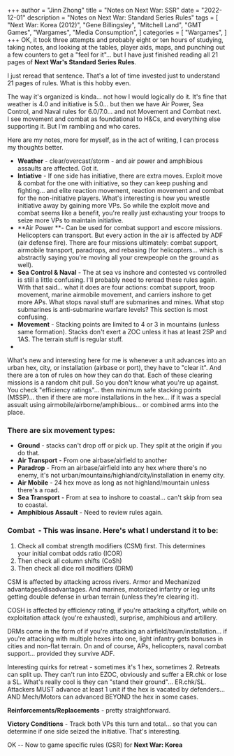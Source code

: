 +++
author = "Jinn Zhong"
title = "Notes on Next War: SSR"
date = "2022-12-01"
description = "Notes on Next War: Standard Series Rules"
tags = [
    "Next War: Korea (2012)",
    "Gene Billingsley", 
    "Mitchell Land",
    "GMT Games",
    "Wargames",
    "Media Consumption",
]
categories = [
    "Wargames",
]
+++
OK, it took three attempts and probably eight or ten hours of studying, taking notes, and looking at the tables, player aids, maps, and punching out a few counters to get a "feel for it"... but I have just finished reading all 21 pages of **Next War's Standard Series Rules**.

I just reread that sentence. That's a lot of time invested just to understand 21 pages of rules. What is this hobby even.

The way it's organized is kinda... not how I would logically do it. It's fine that weather is 4.0 and initiative is 5.0... but then we have Air Power, Sea Control, and Naval rules for 6.0/7.0... and not Movement and Combat next. I see movement and combat as foundational to H&Cs, and everything else supporting it. But I'm rambling and who cares.

Here are my notes, more for myself, as in the act of writing, I can process my thoughts better.

* **Weather** - clear/overcast/storm - and air power and amphibious assaults are affected. Got it.
* **Intiative** - If one side has initiative, there are extra moves. Exploit move & combat for the one with initiative, so they can keep pushing and fighting... and elite reaction movement, reaction movement and combat for the non-initiative players. What's interesting is how you wrestle initiative away by gaining more VPs. So while the exploit move and combat seems like a benefit, you're really just exhausting your troops to seize more VPs to maintain initiative.
* **Air Power **- Can be used for combat support and escore missions. Helicopters can transport. But every action in the air is affected by ADF (air defense fire). There are four missions ultimately: combat support, airmobile transport, paradrops, and rebasing (for helicopters... which is abstractly saying you're moving all your crewpeople on the ground as well).
* **Sea Control & Naval** - The at sea vs inshore and contested vs controlled is still a little confusing. I'll probably need to reread these rules again. With that said... what it does are four actions: combat support, troop movement, marine airmobile movement, and carriers inshore to get more APs. What stops naval stuff are submarines and mines. What stop submarines is anti-submarine warfare levels? This section is most confusing.
* **Movement** - Stacking points are limited to 4 or 3 in mountains (unless same formation). Stacks don't exert a ZOC unless it has at least 2SP and 1AS. The terrain stuff is regular stuff.
* 
What's new and interesting here for me is whenever a unit advances into an urban hex, city, or installation (airbase or port), they have to "clear it". And there are a ton of rules on how they can do that. Each of these clearing missions is a random chit pull. So you don't know what you're up against. You check "efficiency ratings"... then minimum safe stacking points (MSSP)... then if there are more installations in the hex... if it was a special assualt using airmobile/airborne/amphibious... or combined arms into the place.

### There are six movement types:

* **Ground** - stacks can't drop off or pick up. They split at the origin if you do that.
* **Air Transport** - From one airbase/airfield to another
* **Paradrop** - From an airbase/airfield into any hex where there's no enemy, it's not urban/mountains/highland/city/installation in enemy city.
* **Air Mobile** - 24 hex move as long as not highland/mountain unless there's a road.
* **Sea Transport** - From at sea to inshore to coastal... can't skip from sea to coastal.
* **Amphibious Assault** - Need to review rules again.

### Combat  - This was insane. Here's what I understand it to be:
1. Check all combat strength modifiers (CSM) first. This determines your initial combat odds ratio (ICOR)
2. Then check all column shifts (CoSh)
3. Then check all dice roll modifiers (DRM)

CSM is affected by attacking across rivers. Armor and Mechanized advantages/disadvantages. And marines, motorized infantry or leg units getting double defense in urban terrain (unless they're clearing it).

COSH is affected by efficiency rating, if you're attacking a city/fort, while on exploitation attack (you're exhausted), surprise, amphibious and artillery.

DRMs come in the form of if you're attacking an airfield/town/installation... if you're attacking with multiple hexes into one, light infantry gets bonuses in cities and non-flat terrain. On and of course, APs, helicopters, naval combat support... provided they survive ADF.

Interesting quirks for retreat - sometimes it's 1 hex, sometimes 2. Retreats can split up. They can't run into EZOC, obviously and suffer a ER.chk or lose a SL. What's really cool is they can "stand their ground"... ER.chk/SL. Attackers MUST advance at least 1 unit if the hex is vacated by defenders... AND Mech/Motors can advanced BEYOND the hex in some cases.

**Reinforcements/Replacements** - pretty straightforward.

**Victory Conditions** - Track both VPs this turn and total... so that you can determine if one side seized the initiative. That's interesting.

OK -- Now to game specific rules (GSR) for **Next War: Korea**
